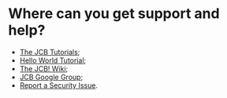 Where can you get support and help?
====================
* [The JCB Tutorials](https://www.youtube.com/playlist?list=PLQRGFI8XZ_wtGvPQZWBfDzzlERLQgpMRE);
* [Hello World Tutorial](https://www.youtube.com/watch?v=IQfsLYIeblk&list=PLQRGFI8XZ_wtGvPQZWBfDzzlERLQgpMRE&index=45);
* [The JCB! Wiki](https://github.com/vdm-io/Joomla-Component-Builder/wiki);
* [JCB Google Group](https://groups.google.com/a/vdm.io/d/forum/jcb);
* [Report a Security Issue](https://www.vdm.io/report-security-issues).

